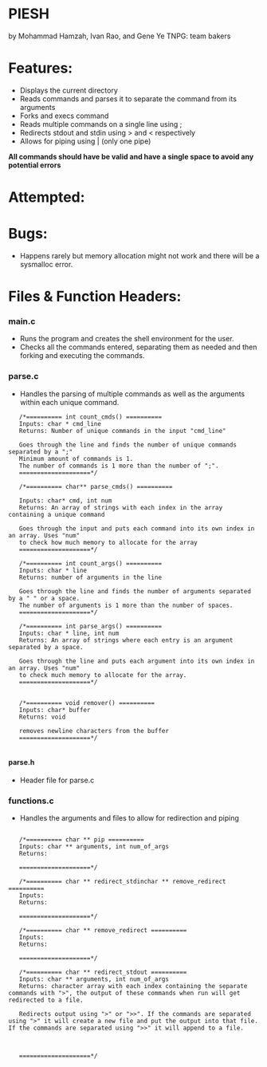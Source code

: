 # PIESH
by Mohammad Hamzah, Ivan Rao, and Gene Ye 
TNPG: team bakers

# Features:
* Displays the current directory 
* Reads commands and parses it to separate the command from its arguments
* Forks and execs command
* Reads multiple commands on a single line using ;
* Redirects stdout and stdin using > and < respectively
* Allows for piping using | (only one pipe)

**All commands should have be valid and have a single space to avoid any potential errors**

# Attempted:

# Bugs:
* Happens rarely but memory allocation might not work and there will be a sysmalloc error.

# Files & Function Headers:

### main.c
 * Runs the program and creates the shell environment for the user. 
 * Checks all the commands entered, separating them as needed and then forking and executing the commands.

### parse.c
 * Handles the parsing of multiple commands as well as the arguments within each unique command.
 
 ```
    /*========== int count_cmds() ==========
    Inputs: char * cmd_line
    Returns: Number of unique commands in the input "cmd_line"
    
    Goes through the line and finds the number of unique commands separated by a ";"
    Minimum amount of commands is 1.
    The number of commands is 1 more than the number of ";".
    ====================*/
    
    /*========== char** parse_cmds() ==========
    
    Inputs: char* cmd, int num
    Returns: An array of strings with each index in the array containing a unique command
    
    Goes through the input and puts each command into its own index in an array. Uses "num"
    to check how much memory to allocate for the array
    ====================*/
    
    /*========== int count_args() ==========
    Inputs: char * line
    Returns: number of arguments in the line
    
    Goes through the line and finds the number of arguments separated by a " " or a space.
    The number of arguments is 1 more than the number of spaces.
    ====================*/
    
    /*========== int parse_args() ==========
    Inputs: char * line, int num
    Returns: An array of strings where each entry is an argument separated by a space.
    
    Goes through the line and puts each argument into its own index in an array. Uses "num"
    to check much memory to allocate for the array.
    ====================*/
    
    
    /*========== void remover() ==========
    Inputs: char* buffer
    Returns: void
    
    removes newline characters from the buffer
    ====================*/
    
```    
 
#### parse.h
 * Header file for parse.c
 
### functions.c
 * Handles the arguments and files to allow for redirection and piping 
 
 ```
 
    /*========== char ** pip ==========
    Inputs: char ** arguments, int num_of_args
    Returns: 
    
    ====================*/
    
    /*========== char ** redirect_stdinchar ** remove_redirect ==========
    Inputs:
    Returns:
    
    ====================*/
    
    /*========== char ** remove_redirect ==========
    Inputs:
    Returns:   
    
    ====================*/
    
    /*========== char ** redirect_stdout ==========
    Inputs: char ** arguments, int num_of_args
    Returns: character array with each index containing the separate commands with ">", the output of these commands when run will get redirected to a file.
    
    Redirects output using ">" or ">>". If the commands are separated using ">" it will create a new file and put the output into that file. If the commands are separated using ">>" it will append to a file.
    
    
    
    ====================*/
    

